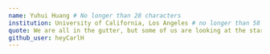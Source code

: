 ```yaml
---
name: Yuhui Huang # No longer than 28 characters
institution: University of California, Los Angeles # no longer than 58 characters
quote: We are all in the gutter, but some of us are looking at the stars. # no longer than 100 characters, avoid using quotes(") to guarantee the format remains the same.
github_user: heyCarlH
---
```

